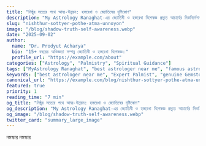 ```yaml
---
title: "নিষ্ঠুর সত্যের পথে আত্ম-উন্নয়ন: হস্তরেখা ও জ্যোতিষের দৃষ্টিকোণ"
description: "My Astrology Ranaghat-এর জ্যোতিষী ও হস্তরেখা বিশেষজ্ঞ প্রদ্যুত আচার্যের দিকনির্দেশনায় নিজের ভেতরের অন্ধকার অংশের মুখোমুখি হয়ে আত্ম-সচেতনতা ও আধ্যাত্মিক উন্নতি। best astrologer near me, famous astrologer Kolkata, top astrologer India, Expert Palmist, genuine Gemstone, spiritual guidance।"
slug: "nishthur-sottyer-pothe-atma-unnoyon"
image: "/blog/shadow-truth-self-awareness.webp"
date: "2025-09-02"
author:
  name: "Dr. Prodyut Acharya"
  bio: "15+ বছরের অভিজ্ঞতা সম্পন্ন জ্যোতিষী ও হস্তরেখা বিশেষজ্ঞ।"
  profile_url: "https://example.com/about"
categories: ["Astrology", "Palmistry", "Spiritual Guidance"]
tags: ["MyAstrology Ranaghat", "best astrologer near me", "famous astrologer Kolkata", "top astrologer India", "Expert Palmist", "genuine Gemstone", "spiritual guidance", "self-awareness", "astrology insights"]
keywords: ["best astrologer near me", "Expert Palmist", "genuine Gemstone", "famous astrologer Kolkata", "top astrologer India"]
canonical_url: "https://example.com/blog/nishthur-sottyer-pothe-atma-unnoyon"
featured: true
priority: 1
reading_time: "7 min"
og_title: "নিষ্ঠুর সত্যের পথে আত্ম-উন্নয়ন: হস্তরেখা ও জ্যোতিষের দৃষ্টিকোণ"
og_description: "My Astrology Ranaghat-এর জ্যোতিষী ও হস্তরেখা বিশেষজ্ঞ প্রদ্যুত আচার্যের দিকনির্দেশনায় নিজের ভেতরের অন্ধকার অংশের মুখোমুখি হয়ে আত্ম-সচেতনতা ও আধ্যাত্মিক উন্নতি।"
og_image: "/blog/shadow-truth-self-awareness.webp"
twitter_card: "summary_large_image"
---
```

নমস্কার নমস্কার 
